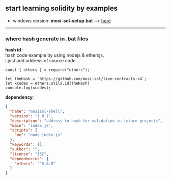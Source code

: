 ## start learning solidity by examples
- windows version: **mosi-sol-setup.bat** --> [here](https://github.com/mosi-sol/shell/blob/main/start-learning/mosi-sol-setup.bat) 

---
### where hash generate in .bat files
**hash id** :\
hash code example by using nodejs & ethersjs.\
i just add address of source code.
```node
const { ethers } = require("ethers");

let theHash = `https://github.com/mosi-sol/live-contracts-s4`;
let xcodes = ethers.utils.id(theHash)
console.log(xcodes);
```
**dependency**:
```json
{
  "name": "mosisol-shell",
  "version": "1.0.1",
  "description": "address to hash for validation in future projects",
  "main": "index.js",
  "scripts": {
    "me": "node index.js"
  },
  "keywords": [],
  "author": "",
  "license": "ISC",
  "dependencies": {
    "ethers": "^5.6.9"
  }
}
```
